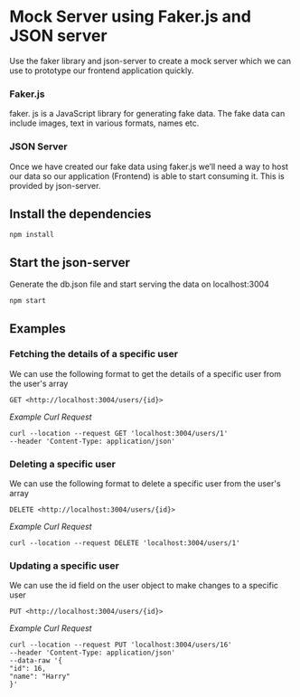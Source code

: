# Mock Server using Faker.js and JSON server

Use the faker library and json-server to create a mock server which we can use to prototype our frontend
application quickly.

### Faker.js

faker. js is a JavaScript library for generating fake data. The fake data can include images, text in various formats,
names etc.

### JSON Server

Once we have created our fake data using faker.js we’ll need a way to host our data so our application (Frontend) is able
to start consuming it. This is provided by json-server.

## Install the dependencies

```shell
npm install
```

## Start the json-server

Generate the db.json file and start serving the data on localhost:3004

```shell
npm start
```

## Examples

### Fetching the details of a specific user

We can use the following format to get the details of a specific user from the user's array

`GET <http://localhost:3004/users/{id}>`

_Example Curl Request_

```shell
curl --location --request GET 'localhost:3004/users/1' 
--header 'Content-Type: application/json'
```

### Deleting a specific user

We can use the following format to delete a specific user from the user's array

`DELETE <http://localhost:3004/users/{id}>`

_Example Curl Request_

```shell
curl --location --request DELETE 'localhost:3004/users/1'
```

### Updating a specific user

We can use the id field on the user object to make changes to a specific user

`PUT <http://localhost:3004/users/{id}>`

_Example Curl Request_

```shell
curl --location --request PUT 'localhost:3004/users/16' 
--header 'Content-Type: application/json' 
--data-raw '{
"id": 16,
"name": "Harry"
}'
```


